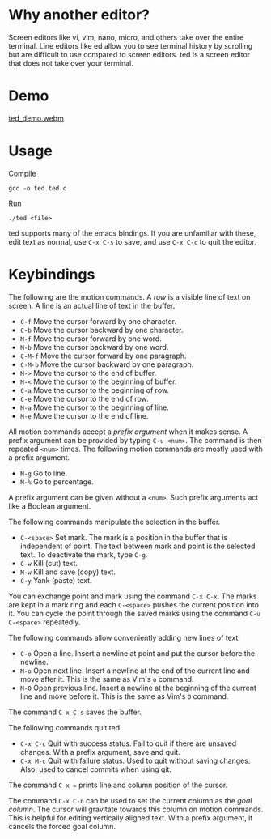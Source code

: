 # Why another editor?

Screen editors like vi, vim, nano, micro, and others take over the
entire terminal. Line editors like ed allow you to see terminal history
by scrolling but are difficult to use compared to screen editors. ted is
a screen editor that does not take over your terminal.

# Demo

[ted_demo.webm](https://github.com/balu/ted/assets/101276/905a741e-967e-40e5-b02f-8b8fa4bfd467)

# Usage


Compile

    gcc -o ted ted.c

Run

    ./ted <file>

ted supports many of the emacs bindings. If you are unfamiliar with
these, edit text as normal, use `C-x C-s` to save, and use `C-x C-c` to
quit the editor.

# Keybindings

The following are the motion commands. A *row* is a visible line of
text on screen. A line is an actual line of text in the buffer.

- `C-f` Move the cursor forward by one character.
- `C-b` Move the cursor backward by one character.
- `M-f` Move the cursor forward by one word.
- `M-b` Move the cursor backward by one word.
- `C-M-f` Move the cursor forward by one paragraph.
- `C-M-b` Move the cursor backward by one paragraph.
- `M->` Move the cursor to the end of buffer.
- `M-<` Move the cursor to the beginning of buffer.
- `C-a` Move the cursor to the beginning of row.
- `C-e` Move the cursor to the end of row.
- `M-a` Move the cursor to the beginning of line.
- `M-e` Move the cursor to the end of line.

All motion commands accept a *prefix argument* when it makes sense. A
prefix argument can be provided by typing `C-u <num>`. The command is
then repeated `<num>` times. The following motion commands are mostly
used with a prefix argument.

- `M-g` Go to line.
- `M-%` Go to percentage.

A prefix argument can be given without a `<num>`. Such prefix
arguments act like a Boolean argument.

The following commands manipulate the selection in the buffer.

- `C-<space>` Set mark. The mark is a position in the buffer that is
  independent of point. The text between mark and point is the
  selected text. To deactivate the mark, type `C-g`.
- `C-w` Kill (cut) text.
- `M-w` Kill and save (copy) text.
- `C-y` Yank (paste) text.

You can exchange point and mark using the command `C-x C-x`. The marks
are kept in a mark ring and each `C-<space>` pushes the current
position into it. You can cycle the point through the saved marks
using the command `C-u C-<space>` repeatedly.

The following commands allow conveniently adding new lines of text.

- `C-o` Open a line. Insert a newline at point and put the cursor
  before the newline.
- `M-o` Open next line. Insert a newline at the end of the current
  line and move after it. This is the same as Vim's `o` command.
- `M-O` Open previous line. Insert a newline at the beginning of the
  current line and move before it. This is the same as Vim's `O`
  command.

The command `C-x C-s` saves the buffer.

The following commands quit ted.

- `C-x C-c` Quit with success status. Fail to quit if there are
  unsaved changes. With a prefix argument, save and quit.
- `C-x M-c` Quit with failure status. Used to quit without saving
  changes. Also, used to cancel commits when using git.

The command `C-x =` prints line and column position of the cursor.

The command `C-x C-n` can be used to set the current column as the
*goal column*. The cursor will gravitate towards this column on motion
commands. This is helpful for editing vertically aligned text. With a
prefix argument, it cancels the forced goal column.
